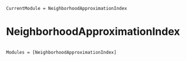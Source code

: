 ```@meta
CurrentModule = NeighborhoodApproximationIndex
```

# NeighborhoodApproximationIndex

```@index
```

```@autodocs
Modules = [NeighborhoodApproximationIndex]
```
